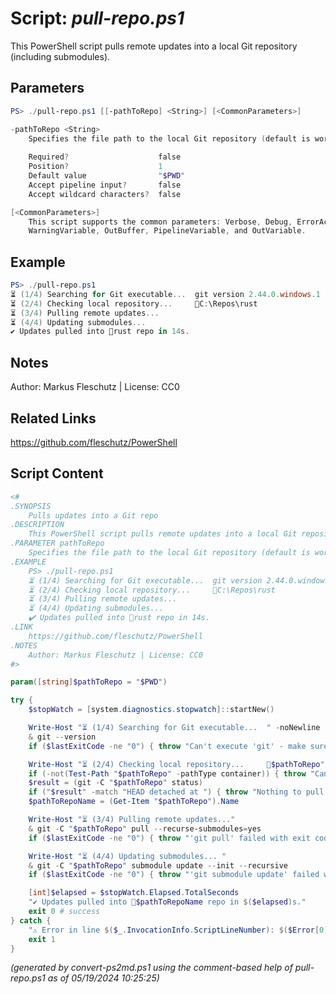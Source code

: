 Script: *pull-repo.ps1*
========================

This PowerShell script pulls remote updates into a local Git repository (including submodules).

Parameters
----------
```powershell
PS> ./pull-repo.ps1 [[-pathToRepo] <String>] [<CommonParameters>]

-pathToRepo <String>
    Specifies the file path to the local Git repository (default is working directory)
    
    Required?                    false
    Position?                    1
    Default value                "$PWD"
    Accept pipeline input?       false
    Accept wildcard characters?  false

[<CommonParameters>]
    This script supports the common parameters: Verbose, Debug, ErrorAction, ErrorVariable, WarningAction, 
    WarningVariable, OutBuffer, PipelineVariable, and OutVariable.
```

Example
-------
```powershell
PS> ./pull-repo.ps1
⏳ (1/4) Searching for Git executable...  git version 2.44.0.windows.1
⏳ (2/4) Checking local repository...     📂C:\Repos\rust
⏳ (3/4) Pulling remote updates...
⏳ (4/4) Updating submodules...
✔️ Updates pulled into 📂rust repo in 14s.

```

Notes
-----
Author: Markus Fleschutz | License: CC0

Related Links
-------------
https://github.com/fleschutz/PowerShell

Script Content
--------------
```powershell
<#
.SYNOPSIS
	Pulls updates into a Git repo
.DESCRIPTION
	This PowerShell script pulls remote updates into a local Git repository (including submodules).
.PARAMETER pathToRepo
	Specifies the file path to the local Git repository (default is working directory)
.EXAMPLE
	PS> ./pull-repo.ps1
	⏳ (1/4) Searching for Git executable...  git version 2.44.0.windows.1
	⏳ (2/4) Checking local repository...     📂C:\Repos\rust
	⏳ (3/4) Pulling remote updates...
	⏳ (4/4) Updating submodules...
	✔️ Updates pulled into 📂rust repo in 14s.
.LINK
	https://github.com/fleschutz/PowerShell
.NOTES
	Author: Markus Fleschutz | License: CC0
#>

param([string]$pathToRepo = "$PWD")

try {
	$stopWatch = [system.diagnostics.stopwatch]::startNew()

	Write-Host "⏳ (1/4) Searching for Git executable...  " -noNewline
	& git --version
	if ($lastExitCode -ne "0") { throw "Can't execute 'git' - make sure Git is installed and available" }

	Write-Host "⏳ (2/4) Checking local repository...     📂$pathToRepo"
	if (-not(Test-Path "$pathToRepo" -pathType container)) { throw "Can't access folder: $pathToRepo" }
	$result = (git -C "$pathToRepo" status)
	if ("$result" -match "HEAD detached at ") { throw "Nothing to pull due to detached HEAD state (not on a branch!)" }
	$pathToRepoName = (Get-Item "$pathToRepo").Name

	Write-Host "⏳ (3/4) Pulling remote updates..."
	& git -C "$pathToRepo" pull --recurse-submodules=yes
	if ($lastExitCode -ne "0") { throw "'git pull' failed with exit code $lastExitCode" }

	Write-Host "⏳ (4/4) Updating submodules... "
	& git -C "$pathToRepo" submodule update --init --recursive
	if ($lastExitCode -ne "0") { throw "'git submodule update' failed with exit code $lastExitCode" }

	[int]$elapsed = $stopWatch.Elapsed.TotalSeconds
	"✔️ Updates pulled into 📂$pathToRepoName repo in $($elapsed)s."
	exit 0 # success
} catch {
	"⚠️ Error in line $($_.InvocationInfo.ScriptLineNumber): $($Error[0])"
	exit 1
}
```

*(generated by convert-ps2md.ps1 using the comment-based help of pull-repo.ps1 as of 05/19/2024 10:25:25)*
